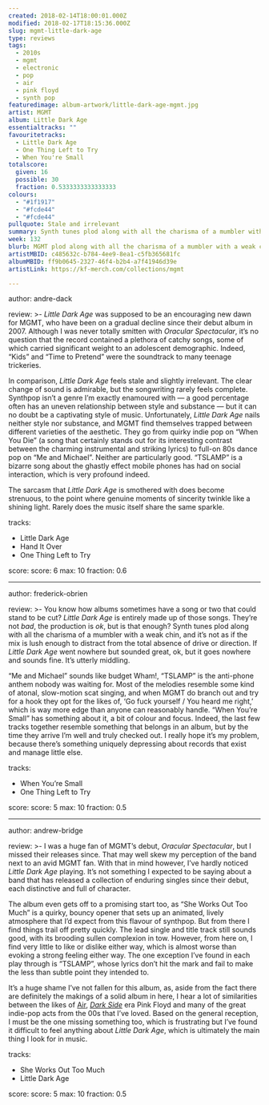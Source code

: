 ```yaml
---
created: 2018-02-14T18:00:01.000Z
modified: 2018-02-17T18:15:36.000Z
slug: mgmt-little-dark-age
type: reviews
tags:
  - 2010s
  - mgmt
  - electronic
  - pop
  - air
  - pink floyd
  - synth pop
featuredimage: album-artwork/little-dark-age-mgmt.jpg
artist: MGMT
album: Little Dark Age
essentialtracks: ""
favouritetracks:
  - Little Dark Age
  - One Thing Left to Try
  - When You're Small
totalscore:
  given: 16
  possible: 30
  fraction: 0.5333333333333333
colours:
  - "#1f1917"
  - "#fcde44"
  - "#fcde44"
pullquote: Stale and irrelevant
summary: Synth tunes plod along with all the charisma of a mumbler with a weak chin, and it’s not as if the mix is lush enough to distract from the total absence of drive or direction. If Little Dark Age went nowhere but sounded great, ok, but it goes nowhere and sounds fine. It’s utterly middling.
week: 132
blurb: MGMT plod along with all the charisma of a mumbler with a weak chin, and it’s not as if the mix is lush enough to distract from the absence of drive or direction.
artistMBID: c485632c-b784-4ee9-8ea1-c5fb365681fc
albumMBID: ff9b0645-2327-46f4-b2b4-a7f41946d39e
artistLink: https://kf-merch.com/collections/mgmt

---
```


author: andre-dack

review: >-
  *Little Dark Age* was supposed to be an encouraging new dawn for MGMT, who have been on a gradual decline since their debut album in 2007. Although I was never totally smitten with *Oracular Spectacular*, it’s no question that the record contained a plethora of catchy songs, some of which carried significant weight to an adolescent demographic. Indeed, “Kids” and “Time to Pretend” were the soundtrack to many teenage trickeries. 
  
  In comparison, *Little Dark Age* feels stale and slightly irrelevant. The clear change of sound is admirable, but the songwriting rarely feels complete. Synthpop isn’t a genre I’m exactly enamoured with — a good percentage often has an uneven relationship between style and substance — but it can no doubt be a captivating style of music. Unfortunately, *Little Dark Age* nails neither style nor substance, and MGMT find themselves trapped between different varieties of the aesthetic. They go from quirky indie pop on “When You Die” (a song that certainly stands out for its interesting contrast between the charming instrumental and striking lyrics) to full-on 80s dance pop on “Me and Michael”. Neither are particularly good. “TSLAMP” is a bizarre song about the ghastly effect mobile phones has had on social interaction, which is very profound indeed. 
  
  The sarcasm that *Little Dark Age* is smothered with does become strenuous, to the point where genuine moments of sincerity twinkle like a shining light. Rarely does the music itself share the same sparkle.

tracks:
  - Little Dark Age
  - ­­Hand It Over
  - ­­One Thing Left to Try

score:
  score: 6
  max: 10
  fraction: 0.6

---
author: frederick-obrien

review: >-
  You know how albums sometimes have a song or two that could stand to be cut? *Little Dark Age*  is entirely made up of those songs. They’re not *bad*, the production is *ok*, but is that enough? Synth tunes plod along with all the charisma of a mumbler with a weak chin, and it’s not as if the mix is lush enough to distract from the total absence of drive or direction. If *Little Dark Age* went nowhere but sounded great, ok, but it goes nowhere and sounds fine. It’s utterly middling. 
  
  “Me and Michael” sounds like budget Wham!, “TSLAMP” is the anti-phone anthem nobody was waiting for. Most of the melodies resemble some kind of atonal, slow-motion scat singing, and when MGMT do branch out and try for a hook they opt for the likes of, ‘Go fuck yourself / You heard me right,’ which is way more edge than anyone can reasonably handle. “When You’re Small” has something about it, a bit of colour and focus. Indeed, the last few tracks together resemble something that belongs in an album, but by the time they arrive I’m well and truly checked out. I really hope it’s my problem, because there’s something uniquely depressing about records that exist and manage little else.

tracks:
  - When You’re Small
  - ­­One Thing Left to Try

score:
  score: 5
  max: 10
  fraction: 0.5

---
author: andrew-bridge

review: >-
  I was a huge fan of MGMT’s debut, *Oracular Spectacular*, but I missed their releases since. That may well skew my perception of the band next to an avid MGMT fan. With that in mind however, I’ve hardly noticed *Little Dark Age* playing. It’s not something I expected to be saying about a band that has released a collection of enduring singles since their debut, each distinctive and full of character. 
  
  The album even gets off to a promising start too, as “She Works Out Too Much” is a quirky, bouncy opener that sets up an animated, lively atmosphere that I’d expect from this flavour of synthpop. But from there I find things trail off pretty quickly. The lead single and title track still sounds good, with its brooding sullen complexion in tow. However, from here on, I find very little to like or dislike either way, which is almost worse than evoking a strong feeling either way. The one exception I’ve found in each play through is “TSLAMP”, whose lyrics don’t hit the mark and fail to make the less than subtle point they intended to. 
  
  It’s a huge shame I’ve not fallen for this album, as, aside from the fact there are definitely the makings of a solid album in here, I hear a lot of similarities between the likes of [Air](/reviews/air-moon-safari/), [*Dark Side*](/reviews/pink-floyd-the-dark-side-of-the-moon/) era Pink Floyd and many of the great indie-pop acts from the 00s that I’ve loved. Based on the general reception, I must be the one missing something too, which is frustrating but I’ve found it difficult to feel anything about *Little Dark Age*, which is ultimately the main thing I look for in music.

tracks:
  - She Works Out Too Much
  - ­­Little Dark Age

score:
  score: 5
  max: 10
  fraction: 0.5
